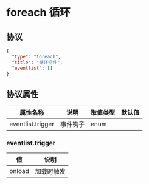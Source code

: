 # foreach 循环


## 协议

```json
{
  "type": "foreach",
  "title": "循环控件",
  "eventlist": []
}
```

## 协议属性
| 属性名称 | 说明 | 取值类型 | 默认值
| ---- | ---- | ---- | ---- |
| eventlist.trigger | 事件钩子 | enum |  |



### eventlist.trigger
| 值 | 说明 |
| ---- | ---- |
| onload | 加载时触发 |
